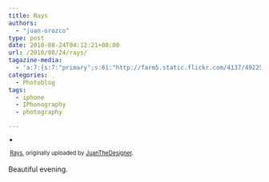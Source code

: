 ```yaml
---
title: Rays
authors: 
  - "juan-orozco"
type: post
date: 2010-08-24T04:12:21+00:00
url: /2010/08/24/rays/
tagazine-media:
  - 'a:7:{s:7:"primary";s:61:"http://farm5.static.flickr.com/4137/4922582274_9bd8764345.jpg";s:6:"images";a:1:{s:61:"http://farm5.static.flickr.com/4137/4922582274_9bd8764345.jpg";a:6:{s:8:"file_url";s:61:"http://farm5.static.flickr.com/4137/4922582274_9bd8764345.jpg";s:5:"width";s:3:"375";s:6:"height";s:3:"500";s:4:"type";s:5:"image";s:4:"area";s:6:"187500";s:9:"file_path";s:0:"";}}s:6:"videos";a:0:{}s:11:"image_count";s:1:"1";s:6:"author";s:7:"8033531";s:7:"blog_id";s:8:"17975075";s:9:"mod_stamp";s:19:"2010-08-24 04:12:21";}'
categories:
  - Photoblog
tags:
  - iphone
  - IPhonography
  - photography

---
```

<div style="text-align:left;padding:3px;">
  <a href="http://www.flickr.com/photos/juanthedesigner/4922582274/" title="photo sharing"><img src="https://i1.wp.com/farm5.static.flickr.com/4137/4922582274_9bd8764345.jpg?w=580" style="border:solid 2px #000000;" alt="" data-recalc-dims="1" /></a><br /> <br /> <span style="font-size:.8em;margin-top:0;"><a href="http://www.flickr.com/photos/juanthedesigner/4922582274/">Rays</a>, originally uploaded by <a href="http://www.flickr.com/people/juanthedesigner/">JuanTheDesigner</a>.</span>
</div>

Beautiful evening.